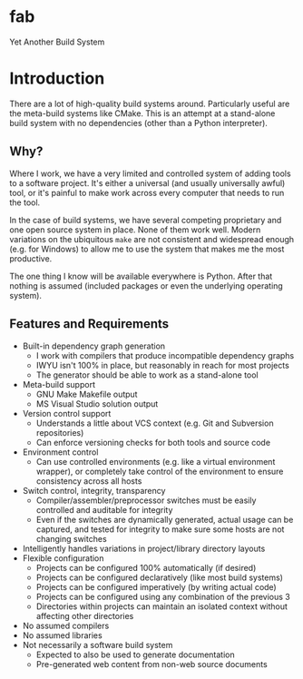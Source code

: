 fab
===

Yet Another Build System

Introduction
============

There are a lot of high-quality build systems around.  Particularly useful are
the meta-build systems like CMake.  This is an attempt at a stand-alone
build system with no dependencies (other than a Python interpreter).

Why?
----

Where I work, we have a very limited and controlled system of adding tools to
a software project.  It's either a universal (and usually universally awful)
tool, or it's painful to make work across every computer that needs to run the
tool.

In the case of build systems, we have several competing proprietary and one
open source system in place.  None of them work well.  Modern variations on
the ubiquitous `make` are not consistent and widespread enough (e.g. for
Windows) to allow me to use the system that makes me the most productive.

The one thing I know will be available everywhere is Python.  After that
nothing is assumed (included packages or even the underlying operating
system).

Features and Requirements
-------------------------

- Built-in dependency graph generation
  - I work with compilers that produce incompatible dependency graphs
  - IWYU isn't 100% in place, but reasonably in reach for most projects
  - The generator should be able to work as a stand-alone tool
- Meta-build support
  - GNU Make Makefile output
  - MS Visual Studio solution output
- Version control support
  - Understands a little about VCS context (e.g. Git and Subversion
    repositories)
  - Can enforce versioning checks for both tools and source code
- Environment control
  - Can use controlled environments (e.g. like a virtual environment wrapper),
    or completely take control of the environment to ensure consistency across
    all hosts
- Switch control, integrity, transparency
  - Compiler/assembler/preprocessor switches must be easily controlled and
    auditable for integrity
  - Even if the switches are dynamically generated, actual usage can be
    captured, and tested for integrity to make sure some hosts are not
    changing switches
- Intelligently handles variations in project/library directory layouts
- Flexible configuration
  - Projects can be configured 100% automatically (if desired)
  - Projects can be configured declaratively (like most build systems)
  - Projects can be configured imperatively (by writing actual code)
  - Projects can be configured using any combination of the previous 3
  - Directories within projects can maintain an isolated context without
    affecting other directories
- No assumed compilers
- No assumed libraries
- Not necessarily a software build system
  - Expected to also be used to generate documentation
  - Pre-generated web content from non-web source documents

